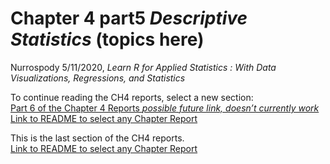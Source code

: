 Chapter 4 part5 *Descriptive Statistics* (topics here)
================
Nurrospody
5/11/2020, *Learn R for Applied Statistics : With Data Visualizations,
Regressions, and Statistics*

To continue reading the CH4 reports, select a new section:  
[Part 6 of the Chapter 4 Reports *possible future link, doesn’t
currently
work*](https://github.com/Nurrospody/SOURCE-Statistics-ILC/blob/master/Chapter%20Reports/CH4-part6.md)  
[Link to README to select any Chapter
Report](https://github.com/Nurrospody/SOURCE-Statistics-ILC/blob/master/README.md)

This is the last section of the CH4 reports.  
[Link to README to select any Chapter
Report](https://github.com/Nurrospody/SOURCE-Statistics-ILC/blob/master/README.md)
